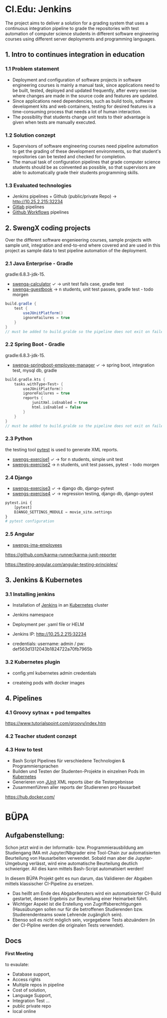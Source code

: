 # CI.Edu: Jenkins 
The project aims to deliver a solution for a grading system that uses a continuous integration pipeline to grade the repositories with test automation of computer science students in different software engineering courses using different server deployments and programming languages.
## 1. Intro to continues integration in education
### 1.1 Problem statement
- Deployment and configuration of software projects in software engineering courses is mainly a manual task, since applications need to be built, tested, deployed and updated frequently, after every exercise where changes are made in the source code and features are updated. 
- Since applications need dependencies, such as build tools, software development kits and web containers, testing for desired features is a time-consuming process that needs a lot of human interaction. 
- The possibility that students change unit tests to their advantage is given when tests are manually executed.

### 1.2 Solution conzept
- Supervisors of software engineering courses need pipeline automation to get the grading of these development environments, so that student's repositories can be tested and checked for completion. 
- The manual task of configuration pipelines that grade computer science students should be as coinvented as possible, so that supervisors are able to automatically grade their students programming skills.

### 1.3 Evaluated technologies
- Jenkins pipelines + Github (public/private Repo) -> http://10.25.2.215:32234
- [Gitlab](https://gitlab.fh-joanneum.at/) pipelines
- [Github Workflows](https://github.com/W0M34T/pipelines) pipelines


## 2. SwengX coding projects
Over the different software engenieering courses, sample projects with sample unit, integration and end-to-end where covered and are used in this project as sample data to test pipeline automation of the deployment. 
### 2.1 Java Enterprise - Gradle
gradle:6.8.3-jdk-15.
- [swenga-calculator](https://github.com/domiK66/swenga-calculator) ✓ -> unit test fails case, gradle test 
- [swenga-guestbook](https://github.com/domiK66/swenga-guestbook) -> n students, unit test passes, gradle test - todo morgen


```gradle
build.gradle {
    test {
        useJUnitPlatform()
        ignoreFailures = true
    }
}
// must be added to build.gralde so the pipeline does not exit on failed tests
```
### 2.2 Spring Boot - Gradle
gradle:6.8.3-jdk-15.
- [swenga-springboot-employee-manager](https://github.com/domiK66/swenga-springboot-employee-manager) ✓ -> spring boot, integration test, mysql db, gradle

```kotlin
build.gradle.kts {
    tasks.withType<Test> {
        useJUnitPlatform()
        ignoreFailures = true
        reports {
            junitXml.isEnabled = true
            html.isEnabled = false
        }
    }
}
// must be added to build.gralde so the pipeline does not exit on failed tests
```
### 2.3 Python
the testing tool [pytest](https://docs.pytest.org/en/6.2.x/) is used to generate XML reports.
- [swengs-exercise1](https://github.com/domiK66/swengs-exercise1) ✓ -> for n students, simple unit test 
- [swengs-exercise2](https://github.com/domiK66/swengs-exercise2) -> n students, unit test passes, pytest - todo morgen

### 2.4 Django 
- [swengs-exercise3](https://github.com/domiK66/swengs-exercise3) ✓ -> django db, django-pytest
- [swengs-exercise4](https://github.com/domiK66/swengs-exercise4) ✓ -> regression testing, django db, django-pytest

```py
pytest.ini {
    [pytest]
    DJANGO_SETTINGS_MODULE = movie_site.settings
}
# pytest configuration
```

### 2.5 Angular

- [swengs-ima-employees](https://github.com/domiK66/swengs-ima-employees)

https://github.com/karma-runner/karma-junit-reporter

https://testing-angular.com/angular-testing-principles/



## 3. Jenkins & Kubernetes
### 3.1 Installing jenkins
- Installation of [Jenkins](https://www.jenkins.io/) in an [Kubernetes](https://kubernetes.io/) cluster
- Jenkins namespace
- Deployment per .yaml file or HELM

- Jenkins IP: http://10.25.2.215:32234

- credentials: username: admin / pw: def563d1312043b1824722a70fb7965b


### 3.2 Kubernetes plugin

- config.yml kubernetes admin credentials

- createing pods with docker images

## 4. Pipelines

### 4.1 Groovy sytnax + pod tempaltes
https://www.tutorialspoint.com/groovy/index.htm


### 4.2 Teacher student conzept


### 4.3 How to test
- Bash Script Pipelines für verschiedene Technologien & Programmiersprachen
- Builden und Testen der Studenten-Projekte in einzelnen Pods im [Kubernetes](https://kubernetes.io/) 
- Generieren von [JUnit](https://junit.org/junit5/) XML reports über die Testergebnisse
- Zusammenführen aller reports der Studierenen pro Hausarbeit 

https://hub.docker.com/

# BÜPA 

## Aufgabenstellung:
Schon jetzt wird in der Informatik- bzw. Programmierausbildung am Studiengang IMA mit Jupyter/Nbgrader eine Tool-Chain zur automatisierten Beurteilung von Hausarbeiten verwendet. Sobald man aber die Jupyter-Umgebung verlässt, wird eine automatische Beurteilung deutlich schwieriger.
All dies kann mittels Bash-Script automatisiert werden!

In diesem BÜPA Projekt geht es nun darum, das Validieren der Abgaben mittels klassischer CI-Pipeline zu ersetzen. 
- Das heißt am Ende des Abgabefensters wird ein automatisierter CI-Build gestartet, dessen Ergebnis zur Beurteilung einer Heimarbeit führt. 
- Wichtiger Aspekt ist die Erstellung von Zugriffsberechtigungen (Hausübungen sollen nur für die betroffenen Studierenden bzw. Studierendenteams sowie Lehrende zugänglich sein).
- Ebenso soll es nicht möglich sein, vorgegebene Tests abzuändern (in der CI-Pipline werden die originalen Tests verwendet).


## Docs
#### First Meeting
to evaulate:
- Database support, 
- Access rights
- Multiple repos in pipeline
- Cost of solution,
- Language Support, 
- Integration Test ...
- public private repo
- local online